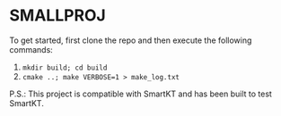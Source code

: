 # SMALLPROJ

To get started, first clone
the repo and then execute the following commands:
1. `mkdir build; cd build`
2. `cmake ..; make VERBOSE=1 > make_log.txt`

P.S.: This project is compatible with SmartKT and has been built to
test SmartKT.
